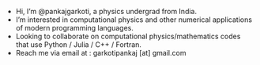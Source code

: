 - Hi, I’m @pankajgarkoti, a physics undergrad from India.
- I’m interested in computational physics and other numerical applications of modern programming languages.
- Looking to collaborate on computational physics/mathematics codes that use Python / Julia / C++ / Fortran.
- Reach me via email at : garkotipankaj [at] gmail.com

<!---
pankajgarkoti/pankajgarkoti is a ✨ special ✨ repository because its `README.md` (this file) appears on your GitHub profile.
You can click the Preview link to take a look at your changes.
--->
